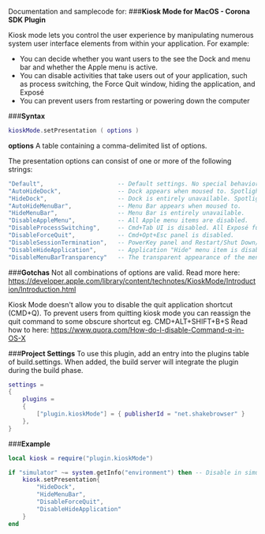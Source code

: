 
Documentation and samplecode for:
###**Kiosk Mode for MacOS - Corona SDK Plugin**

Kiosk mode lets you control the user experience by manipulating numerous system user interface elements from within your application. For example:

* You can decide whether you want users to the see the Dock and menu bar and whether the Apple menu is active.
* You can disable activities that take users out of your application, such as process switching, the Force Quit window, hiding the application, and Exposé
* You can prevent users from restarting or powering down the computer

###**Syntax**
```lua
kioskMode.setPresentation ( options )
```

**options**
A table containing a comma-delimited list of options.

The presentation options can consist of one or more of the following strings:
```lua
"Default",                     -- Default settings. No special behavior.
"AutoHideDock",                -- Dock appears when moused to. Spotlight menu is disabled.
"HideDock",                    -- Dock is entirely unavailable. Spotlight menu is disabled.
"AutoHideMenuBar",             -- Menu Bar appears when moused to.
"HideMenuBar",                 -- Menu Bar is entirely unavailable.
"DisableAppleMenu",            -- All Apple menu items are disabled.
"DisableProcessSwitching",     -- Cmd+Tab UI is disabled. All Exposé functionality is also disabled.
"DisableForceQuit",            -- Cmd+Opt+Esc panel is disabled.
"DisableSessionTermination",   -- PowerKey panel and Restart/Shut Down/Log Out are disabled.
"DisableHideApplication",      -- Application "Hide" menu item is disabled.
"DisableMenuBarTransparency"   -- The transparent appearance of the menu bar is disabled.
```

###**Gotchas**
Not all combinations of options are valid. Read more here:
https://developer.apple.com/library/content/technotes/KioskMode/Introduction/Introduction.html

Kiosk Mode doesn't allow you to disable the quit application shortcut (CMD+Q).
To prevent users from quitting kiosk mode you can reassign the quit command to some obscure shortcut eg. CMD+ALT+SHIFT+B+S
Read how to here: https://www.quora.com/How-do-I-disable-Command-q-in-OS-X

###**Project Settings**
To use this plugin, add an entry into the plugins table of build.settings. When added, the build server will integrate the plugin during the build phase.
```lua
settings =
{
    plugins =
    {
        ["plugin.kioskMode"] = { publisherId = "net.shakebrowser" }
    },      
}
```

###**Example**
```lua
local kiosk = require("plugin.kioskMode")

if "simulator" ~= system.getInfo("environment") then -- Disable in simulator (or simulator will go into kiosk mode)
    kiosk.setPresentation{
        "HideDock",
        "HideMenuBar",
        "DisableForceQuit",
        "DisableHideApplication"
    }
end
```
